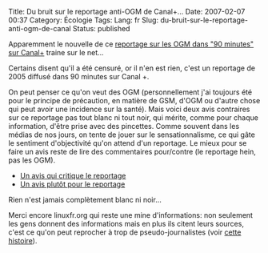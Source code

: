 Title: Du bruit sur le reportage anti-OGM de Canal+...
Date: 2007-02-07 00:37
Category: Écologie
Tags:
Lang: fr
Slug: du-bruit-sur-le-reportage-anti-ogm-de-canal
Status: published

Apparemment le nouvelle de ce [reportage sur les OGM dans "90 minutes" sur
Canal+](http://video.google.fr/videoplay?docid=-8996055986353195886) traine sur
le net...

Certains disent qu'il a été censuré, or il n'en est rien, c'est un reportage de
2005 diffusé dans 90 minutes sur Canal +.

On peut penser ce qu'on veut des OGM (personnellement j'ai toujours été pour le
principe de précaution, en matière de GSM, d'OGM ou d'autre chose qui peut
avoir une incidence sur la santé). Mais voici deux avis contraires sur ce
reportage pas tout blanc ni tout noir, qui mérite, comme pour chaque
information, d'être prise avec des pincettes. Comme souvent dans les médias de
nos jours, on tente de jouer sur le sensationnalisme, ce qui gâte le sentiment
d'objectivité qu'on attend d'un reportage. Le mieux pour se faire un avis reste
de lire des commentaires pour/contre (le reportage hein, pas les OGM).

- [Un avis qui critique le
  reportage](http://linuxfr.org/comments/800734,1.html)
- [Un avis plutôt pour le reportage](http://linuxfr.org/comments/800765,1.html)

Rien n'est jamais complètement blanc ni noir...

Merci encore linuxfr.org qui reste une mine d'informations: non seulement les
gens donnent des informations mais en plus ils citent leurs sources, c'est ce
qu'on peut reprocher à trop de pseudo-journalistes (voir [cette
histoire](http://blog.anthere.org/index.php/2007/02/01/85-le-monde-bienvenue-dans-les-rangs-de-la-presse-poubelle)).
